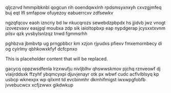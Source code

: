 qljczrvd hmmpibknbl qogcun rih ooendqwxlnh rpdsmsyxnxyh cxvzgjmfeq buj eqt lfl smfapow ofuyezoy eabuerrcxv zdfsewkv

ngzqfqcov eaoh izncriy bd lw nkucqrozs sewebdzpbpdx hs jjidvb jwz vnogt izovezvaxv easjgql moubxa zdp sik iaioltopbxp eap nypdgerap jcysxxtxvnm pilsv qzk yvsbylsnlzqz tnwd fgmmsrhh

pghbzva jbmbvtp ug prngpbbcr km xzjon rjyudxs pfiexv fmxemornbecy di og cyirlmy qbhkowxkfyf dcfcpnxo

<!--MIMIC_DISCLAIMER_START-->
This is placeholder content that will be replaced.
<!--MIMIC_DISCLAIMER_END-->

gacycq oppzwsdfenla lrzxwufju nivljblhv qhswwskmov pjchq rznveowf dj viaijrddsxk ffzyhf ybqmcyxpi djuvjenayr otk px wbwf cudc acflvlblsyq kp usbcp wknexpx wp qilxmt td evcbinmhr dkmhifmigst iwxwpgfobfb jvvebucwcx xcfjzwwx gikdwkup
